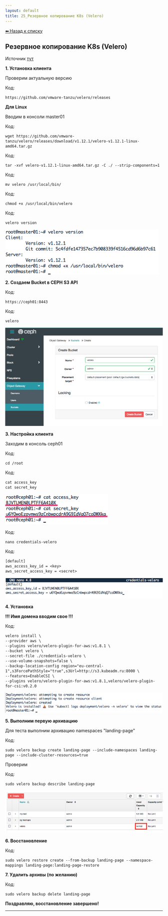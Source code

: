 ```yaml
---
layout: default
title: 25_Резервное копирование K8s (Velero)
---
```

<a class="back-link" href="index.html">⬅ Назад к списку</a>


##  Резервное копирование K8s (Velero) 

Источник [тут](https://habr.com/ru/articles/671706/)  
  
  
**1\. Установка клиента**  
  
Проверим актуальную версию  
  


Код:
    
    
    https://github.com/vmware-tanzu/velero/releases

**Для Linux**  
  
Вводим в консоли master01  
  


Код:
    
    
    wget https://github.com/vmware-tanzu/velero/releases/download/v1.12.1/velero-v1.12.1-linux-amd64.tar.gz

Код:
    
    
    tar -xvf velero-v1.12.1-linux-amd64.tar.gz -C ./ --strip-components=1

Код:
    
    
    mv velero /usr/local/bin/

Код:
    
    
    chmod +x /usr/local/bin/velero

Код:
    
    
    velero version

![Нажмите на изображение для увеличения.  Название:	Снимок экрана 2024-12-15 в 8.06.44.png Просмотров:	0 Размер:	21.7 Кб ID:	4387](images\\img_4387_1734239245.png)  
  
**2\. Создаем Bucket в CEPH S3 API**  
  


Код:
    
    
    https://ceph01:8443

Код:
    
    
    velero

  
![Нажмите на изображение для увеличения.  Название:	Снимок экрана 2023-11-17 в 10.05.18.png Просмотров:	0 Размер:	45.9 Кб ID:	2871](images\\img_2871_1700204828.png)  
  
**3\. Настройка клиента**  
  
Заходим в консоль ceph01  
  


Код:
    
    
    cd /root

Код:
    
    
    cat access_key
    cat secret_key

![Нажмите на изображение для увеличения.  Название:	Снимок экрана 2023-11-17 в 9.16.32.png Просмотров:	0 Размер:	17.8 Кб ID:	2869](images\\img_2869_1700201854.png)  


Код:
    
    
    nano credentials-velero

Код:
    
    
    [default]    
    aws_access_key_id = <key>
    aws_secret_access_key = <secret>

![Нажмите на изображение для увеличения.  Название:	Снимок экрана 2023-11-17 в 9.18.06.png Просмотров:	0 Размер:	17.1 Кб ID:	2870](images\\img_2870_1700201918.png)  
  
**4\. Установка**  
  
**!!! Имя домена вводим свое !!!**  
  


Код:
    
    
    velero install \
    --provider aws \
    --plugins velero/velero-plugin-for-aws:v1.8.1 \
    --bucket velero \
    --secret-file ./credentials-velero \
    --use-volume-snapshots=false \
    --backup-location-config region="eu-central-1",s3ForcePathStyle="true",s3Url=http://s3.kubeadm.ru:8000 \
    --features=EnableCSI \
    --plugins velero/velero-plugin-for-aws:v1.8.1,velero/velero-plugin-for-csi:v0.2.0

![Нажмите на изображение для увеличения.  Название:	Снимок экрана 2024-12-15 в 8.16.59.png Просмотров:	0 Размер:	21.0 Кб ID:	4388](images\\img_4388_1734239857.png)  
  
**5\. Выполним первую архивацию**  
  
Для теста выполним архивацию namespaces "landing-page"  
  


Код:
    
    
    sudo velero backup create landing-page --include-namespaces landing-page --include-cluster-resources=true

Проверим  
  


Код:
    
    
    sudo velero backup describe landing-page

  
![Нажмите на изображение для увеличения.  Название:	Снимок экрана 2024-11-14 в 8.43.22.png Просмотров:	0 Размер:	22.1 Кб ID:	4178](images\\img_4178_1731563107.png)  
  
  
**6\. Восстановление**  
  


Код:
    
    
    sudo velero restore create --from-backup landing-page --namespace-mappings landing-page:landing-page-restore

**7\. Удалить архивы (по желанию)**  
  


Код:
    
    
    sudo velero backup delete landing-page

  
**Поздравляю, восстановление завершено!**


---

